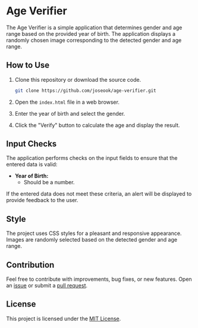 
# Age Verifier

The Age Verifier is a simple application that determines gender and age range based on the provided year of birth. The application displays a randomly chosen image corresponding to the detected gender and age range.

## How to Use

1. Clone this repository or download the source code.

   ```bash
   git clone https://github.com/joseook/age-verifier.git
   ```

2. Open the `index.html` file in a web browser.

3. Enter the year of birth and select the gender.

4. Click the "Verify" button to calculate the age and display the result.

## Input Checks

The application performs checks on the input fields to ensure that the entered data is valid:

- **Year of Birth:**
  - Should be a number.

If the entered data does not meet these criteria, an alert will be displayed to provide feedback to the user.

## Style

The project uses CSS styles for a pleasant and responsive appearance. Images are randomly selected based on the detected gender and age range.

## Contribution

Feel free to contribute with improvements, bug fixes, or new features. Open an [issue](https://github.com/joseook/age-verifier/issues) or submit a [pull request](https://github.com/joseook/age-verifier/pulls).

## License

This project is licensed under the [MIT License](LICENSE).